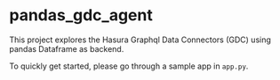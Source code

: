 # pandas_gdc_agent

This project explores the Hasura Graphql Data Connectors (GDC) using pandas
Dataframe as backend.

To quickly get started, please go through a sample app in `app.py`.
